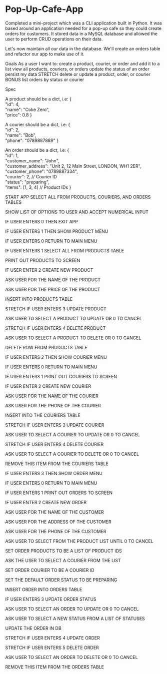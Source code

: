 # Pop-Up-Cafe-App
Completed a mini-project which was a CLI application built in Python.
It was based around an application needed for a pop-up cafe so they could create orders for customers. 
It stored data in a MySQL database and allowed the user to perform CRUD operations on their data.

Let's now maintain all our data in the database.
We'll create an orders table and refactor our app to make use of it.

Goals
As a user I want to:
create a product, courier, or order and add it to a list
view all products, couriers, or orders
update the status of an order
persist my data
STRETCH delete or update a product, order, or courier
BONUS list orders by status or courier


Spec

A product should be a dict, i.e:
{  
   "id": 4,  
   "name": "Coke Zero",  
   "price": 0.8
}

A courier should be a dict, i.e:
{  
   "id": 2,  
   "name": "Bob",  
   "phone": "0789887889"
}

An order should be a dict, i.e:
{  
   "id": 1,  
   "customer_name": "John",  
   "customer_address": "Unit 2, 12 Main Street, LONDON, WH1 2ER",  
   "customer_phone": "0789887334",  
   "courier": 2, // Courier ID  
   "status": "preparing",  
   "items": [1, 3, 4] // Product IDs
}

START APP
SELECT ALL FROM PRODUCTS, COURIERS, AND ORDERS TABLES

SHOW LIST OF OPTIONS TO USER AND ACCEPT NUMERICAL INPUT

IF USER ENTERS 0 THEN EXIT APP

IF USER ENTERS 1 THEN SHOW PRODUCT MENU

  IF USER ENTERS 0 RETURN TO MAIN MENU
  
  IF USER ENTERS 1 SELECT ALL FROM PRODUCTS TABLE
  
  PRINT OUT PRODUCTS TO SCREEN
  
  IF USER ENTER 2 CREATE NEW PRODUCT
  
  ASK USER FOR THE NAME OF THE PRODUCT
  
  ASK USER FOR THE PRICE OF THE PRODUCT
  
  INSERT INTO PRODUCTS TABLE
  
  STRETCH IF USER ENTERS 3 UPDATE PRODUCT
  
  ASK USER TO SELECT A PRODUCT TO UPDATE OR 0 TO CANCEL
  
  STRETCH IF USER ENTERS 4 DELETE PRODUCT
  
  ASK USER TO SELECT A PRODUCT TO DELETE OR 0 TO CANCEL
  
  DELETE ROW FROM PRODUCTS TABLE
  
IF USER ENTERS 2 THEN SHOW COURIER MENU

  IF USER ENTERS 0 RETURN TO MAIN MENU
  
  IF USER ENTERS 1 PRINT OUT COURIERS TO SCREEN
  
  IF USER ENTER 2 CREATE NEW COURIER
  
  ASK USER FOR THE NAME OF THE COURIER
  
  ASK USER FOR THE PHONE OF THE COURIER
  
  INSERT INTO THE COURIERS TABLE
  
  STRETCH IF USER ENTERS 3 UPDATE COURIER
  
  ASK USER TO SELECT A COURIER TO UPDATE OR 0 TO CANCEL
  
  STRETCH IF USER ENTERS 4 DELETE COURIER
  
  ASK USER TO SELECT A COURIER TO DELETE OR 0 TO CANCEL
  
  REMOVE THIS ITEM FROM THE COURIERS TABLE
  
 IF USER ENTERS 3 THEN SHOW ORDER MENU
 
  IF USER ENTERS 0 RETURN TO MAIN MENU
  
  IF USER ENTERS 1 PRINT OUT ORDERS TO SCREEN
  
  IF USER ENTER 2 CREATE NEW ORDER
  
  ASK USER FOR THE NAME OF THE CUSTOMER
  
  ASK USER FOR THE ADDRESS OF THE CUSTOMER
  
  ASK USER FOR THE PHONE OF THE CUSTOMER
  
  ASK USER TO SELECT FROM THE PRODUCT LIST UNTIL 0 TO CANCEL
  
  SET ORDER PRODUCTS TO BE A LIST OF PRODUCT IDS
  
  ASK THE USER TO SELECT A COURIER FROM THE LIST
  
  SET ORDER COURIER TO BE A COURIER ID
  
  SET THE DEFAULT ORDER STATUS TO BE PREPARING
  
  INSERT ORDER INTO ORDERS TABLE
  
  IF USER ENTERS 3 UPDATE ORDER STATUS
  
  ASK USER TO SELECT AN ORDER TO UPDATE OR 0 TO CANCEL
  
  ASK USER TO SELECT A NEW STATUS FROM A LIST OF STATUSES
  
  UPDATE THE ORDER IN DB
  
  STRETCH IF USER ENTERS 4 UPDATE ORDER
  
  STRETCH IF USER ENTERS 5 DELETE ORDER
  
  ASK USER TO SELECT AN ORDER TO DELETE OR 0 TO CANCEL
  
  REMOVE THIS ITEM FROM THE ORDERS TABLE
